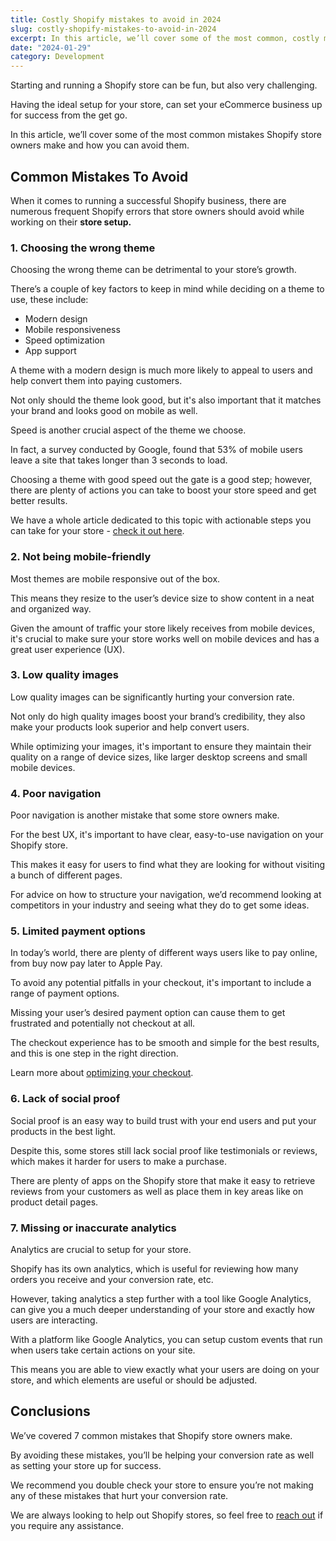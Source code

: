 ```yaml
---
title: Costly Shopify mistakes to avoid in 2024
slug: costly-shopify-mistakes-to-avoid-in-2024
excerpt: In this article, we’ll cover some of the most common, costly mistakes Shopify store owners make and how you can avoid them.
date: "2024-01-29"
category: Development
---
```


Starting and running a Shopify store can be fun, but also very challenging.

Having the ideal setup for your store, can set your eCommerce business up for success from the get go.

In this article, we’ll cover some of the most common mistakes Shopify store owners make and how you can avoid them.

## Common Mistakes To Avoid

When it comes to running a successful Shopify business, there are numerous frequent Shopify errors that store owners should avoid while working on their **store setup.**

### 1. Choosing the wrong theme

Choosing the wrong theme can be detrimental to your store’s growth.

There’s a couple of key factors to keep in mind while deciding on a theme to use, these include:

-   Modern design
-   Mobile responsiveness
-   Speed optimization
-   App support

A theme with a modern design is much more likely to appeal to users and help convert them into paying customers.

Not only should the theme look good, but it's also important that it matches your brand and looks good on mobile as well.

Speed is another crucial aspect of the theme we choose.

In fact, a survey conducted by Google, found that 53% of mobile users leave a site that takes longer than 3 seconds to load.

Choosing a theme with good speed out the gate is a good step; however, there are plenty of actions you can take to boost your store speed and get better results.

We have a whole article dedicated to this topic with actionable steps you can take for your store - [check it out here](/posts/improve-your-shopify-store-speed).

### 2. Not being mobile-friendly

Most themes are mobile responsive out of the box.

This means they resize to the user’s device size to show content in a neat and organized way.

Given the amount of traffic your store likely receives from mobile devices, it's crucial to make sure your store works well on mobile devices and has a great user experience (UX).

### 3. Low quality images

Low quality images can be significantly hurting your conversion rate.

Not only do high quality images boost your brand’s credibility, they also make your products look superior and help convert users.

While optimizing your images, it's important to ensure they maintain their quality on a range of device sizes, like larger desktop screens and small mobile devices.

### 4. Poor navigation

Poor navigation is another mistake that some store owners make.

For the best UX, it's important to have clear, easy-to-use navigation on your Shopify store.

This makes it easy for users to find what they are looking for without visiting a bunch of different pages.

For advice on how to structure your navigation, we’d recommend looking at competitors in your industry and seeing what they do to get some ideas.

### 5. Limited payment options

In today’s world, there are plenty of different ways users like to pay online, from buy now pay later to Apple Pay.

To avoid any potential pitfalls in your checkout, it's important to include a range of payment options.

Missing your user’s desired payment option can cause them to get frustrated and potentially not checkout at all.

The checkout experience has to be smooth and simple for the best results, and this is one step in the right direction.

Learn more about [optimizing your checkout](/posts/best-practices-for-your-ecommerce-checkout).

### 6. Lack of social proof

Social proof is an easy way to build trust with your end users and put your products in the best light.

Despite this, some stores still lack social proof like testimonials or reviews, which makes it harder for users to make a purchase.

There are plenty of apps on the Shopify store that make it easy to retrieve reviews from your customers as well as place them in key areas like on product detail pages.

### 7. Missing or inaccurate analytics

Analytics are crucial to setup for your store.

Shopify has its own analytics, which is useful for reviewing how many orders you receive and your conversion rate, etc.

However, taking analytics a step further with a tool like Google Analytics, can give you a much deeper understanding of your store and exactly how users are interacting.

With a platform like Google Analytics, you can setup custom events that run when users take certain actions on your site.

This means you are able to view exactly what your users are doing on your store, and which elements are useful or should be adjusted.

## Conclusions

We’ve covered 7 common mistakes that Shopify store owners make.

By avoiding these mistakes, you’ll be helping your conversion rate as well as setting your store up for success.

We recommend you double check your store to ensure you’re not making any of these mistakes that hurt your conversion rate.

We are always looking to help out Shopify stores, so feel free to [reach out](/contact) if you require any assistance.
